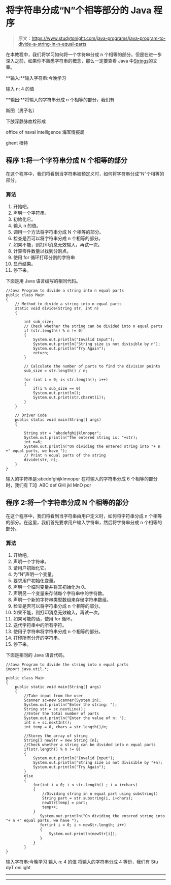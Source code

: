 # 将字符串分成“N”个相等部分的 Java 程序

> 原文：<https://www.studytonight.com/java-programs/java-program-to-divide-a-string-in-n-equal-parts>

在本教程中，我们将学习如何将一个字符串分成 n 个相等的部分。但是在进一步深入之前，如果你不熟悉字符串的概念，那么一定要查看 Java 中[Strings](https://www.studytonight.com/java/string-handling-in-java.php)的文章。

**输入:**输入字符串:今晚学习

输入 n: 4 的值

**输出:**将输入的字符串分成 n 个相等的部分，我们有

斯图（男子名）

下肢深静脉血栓形成

office of naval intelligence 海军情报局

ghent 根特

## 程序 1:将一个字符串分成 N 个相等的部分

在这个程序中，我们将看到当字符串被预定义时，如何将字符串分成“N”个相等的部分。

### 算法

1.  开始吧。
2.  声明一个字符串。
3.  初始化它。
4.  输入 n 的值。
5.  调用一个方法将字符串分成 N 个相等的部分。
6.  检查是否可以将字符串分成 n 个相等的部分。
7.  如果不能，则打印消息无效输入，再试一次。
8.  计算零件数量以找到分割点。
9.  使用 for 循环打印分割的字符串
10.  显示结果。
11.  停下来。

下面是用 Java 语言编写的相同代码。

```
//Java Program to divide a string into n equal parts
public class Main  
{ 
    // Method to divide a string into n equal parts
    static void divide(String str, int n) 
    { 

        int sub_size; 
        // Check whether the string can be divided into n equal parts  
        if (str.length() % n != 0) 
        { 
            System.out.println("Invalid Input"); 
            System.out.println("String size is not divisible by n"); 
            System.out.println("Try Again"); 
            return; 
        } 

        // Calculate the number of parts to find the division points 
        sub_size = str.length() / n; 

        for (int i = 0; i< str.length(); i++) 
        { 
            if(i % sub_size == 0) 
            System.out.println();  
            System.out.print(str.charAt(i)); 
        } 
    } 

    // Driver Code 
    public static void main(String[] args) 
    { 

        String str = "abcdefghijklmnopqr"; 
        System.out.println("The entered string is: "+str);
        int n=6;
        System.out.println("On dividing the entered string into "+ n +" equal parts, we have ");
        // Print n equal parts of the string 
        divide(str, n); 
    } 
} 
```

输入的字符串是:abcdefghijklmnopqr
在将输入的字符串分成 6 个相等的部分时，我们有
T3】ABC
def
GHI
jkl
MnO
pqr

## 程序 2:将一个字符串分成 N 个相等的部分

在这个程序中，我们将看到当字符串由用户定义时，如何将字符串分成 n 个相等的部分。在这里，我们首先要求用户输入字符串，然后将字符串分成 n 个相等的部分。

### 算法

1.  开始吧。
2.  声明一个字符串。
3.  请用户初始化它。
4.  为“N”声明一个变量。
5.  要求用户初始化变量。
6.  声明一个临时变量并将其初始化为 0。
7.  声明另一个变量来存储每个字符串中的字符数。
8.  声明一个新的字符串类型数组来存储字符串数组。
9.  检查是否可以将字符串分成 n 个相等的部分。
10.  如果不能，则打印消息无效输入，再试一次。
11.  如果可能的话，使用 for 循环。
12.  迭代字符串中的所有字符。
13.  使用子字符串将字符串分成 n 个相等的部分。
14.  打印所有分开的字符串。
15.  停下来。

下面是相同的 Java 语言代码。

```
//Java Program to divide the string into n equal parts
import java.util.*;

public class Main 
{  
    public static void main(String[] args) 
    {  
        //Take input from the user
        Scanner sc=new Scanner(System.in);
        System.out.println("Enter the string: ");
        String str = sc.nextLine();  
        //Enter the total number of parts 
        System.out.println("Enter the value of n: ");
        int n = sc.nextInt();  
        int temp = 0, chars = str.length()/n; 

        //Stores the array of string  
        String[] newStr = new String [n];  
        //Check whether a string can be divided into n equal parts  
        if(str.length() % n != 0) 
        {  
            System.out.println("Invalid Input"); 
            System.out.println("String size is not divisible by "+n); 
            System.out.println("Try Again"); 
        }  
        else 
        {  
            for(int i = 0; i < str.length() ; i = i+chars) 
            {  
                //Dividing string in n equal part using substring()  
                String part = str.substring(i, i+chars);  
                newStr[temp] = part;  
                temp++;  
            }  
               System.out.println("On dividing the entered string into "+ n +" equal parts, we have ");  
               for(int i = 0; i < newStr.length; i++) 
               {  
                   System.out.println(newStr[i]);  
               }  
            }  
        }  
} 
```

输入字符串:今晚学习
输入 n: 4 的值
将输入的字符串分成 4 等份，我们有
Stu
dyT
oni
ight

* * *

* * *